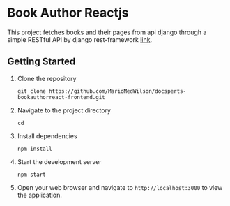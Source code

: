 # Book Author Reactjs

This project fetches books and their pages from api django through a simple RESTful API by django rest-framework [link](https://github.com/MarioMedWilson/docsperts-bookauthorapi-backend).


## Getting Started

1. Clone the repository

   ```
   git clone https://github.com/MarioMedWilson/docsperts-bookauthorreact-frontend.git
   ```

2. Navigate to the project directory

   ```shell
   cd 
   ```

3. Install dependencies

   ```shell
   npm install
   ```

4. Start the development server

   ```shell
   npm start
   ```

6. Open your web browser and navigate to `http://localhost:3000` to view the application.